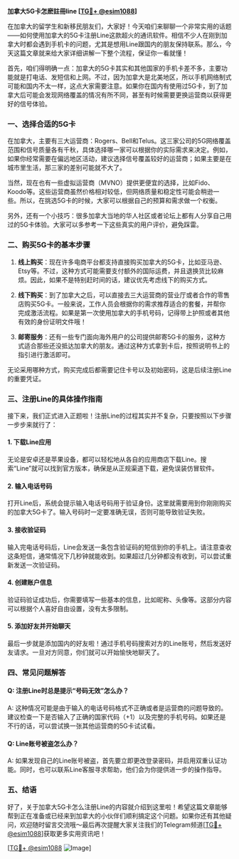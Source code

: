 **加拿大5G卡怎麽註冊line [[TG💪+ @esim1088](https://t.me/s/esim1088)]**

在加拿大的留学生和新移民朋友们，大家好！今天咱们来聊聊一个非常实用的话题——如何使用加拿大的5G卡注册Line这款超火的通讯软件。相信不少人在刚到加拿大时都会遇到手机卡的问题，尤其是想用Line跟国内的朋友保持联系。那么，今天这篇文章就来给大家详细讲解一下整个流程，保证你一看就懂！

首先，咱们得明确一点：加拿大的5G卡其实和其他国家的手机卡差不多，主要功能就是打电话、发短信和上网。不过，因为加拿大是北美地区，所以手机网络制式可能和国内不太一样，这点大家需要注意。如果你在国内有使用过5G卡，到了加拿大后可能会发现网络覆盖的情况有所不同，甚至有时候需要更换运营商以获得更好的信号体验。

### 一、选择合适的5G卡

在加拿大，主要有三大运营商：Rogers、Bell和Telus。这三家公司的5G网络覆盖范围和信号质量各有千秋，具体选择哪一家可以根据你的实际需求来决定。例如，如果你经常需要在偏远地区活动，建议选择信号覆盖较好的运营商；如果主要是在城市里生活，那三家的差别可能就不大了。

当然，现在也有一些虚拟运营商（MVNO）提供更便宜的选择，比如Fido、Koodo等。这些运营商虽然价格相对较低，但网络质量和稳定性可能会稍逊一些。所以，在挑选5G卡的时候，大家可以根据自己的预算和需求做一个权衡。

另外，还有一个小技巧：很多加拿大当地的华人社区或者论坛上都有人分享自己用过的5G卡体验。大家可以多参考一下这些真实的用户评价，避免踩雷。

### 二、购买5G卡的基本步骤

1. **线上购买**：现在许多电商平台都支持直接购买加拿大的5G卡，比如亚马逊、Etsy等。不过，这种方式可能需要支付额外的国际运费，并且退换货比较麻烦。因此，如果不是特别赶时间的话，建议优先考虑线下的购买方式。
   
2. **线下购买**：到了加拿大之后，可以直接去三大运营商的营业厅或者合作的零售店购买5G卡。一般来说，工作人员会根据你的需求推荐适合的套餐，并帮你完成激活流程。如果是第一次使用加拿大的手机号码，记得带上护照或者其他有效的身份证明文件哦！

3. **邮寄服务**：还有一些专门面向海外用户的公司提供邮寄5G卡的服务，这种方式适合那些还没抵达加拿大的朋友。通过这种方式拿到卡后，按照说明书上的指引进行激活即可。

无论采用哪种方式，购买完成后都需要记住卡号以及初始密码，这是后续注册Line的重要凭证。

### 三、注册Line的具体操作指南

接下来，我们正式进入正题啦！注册Line的过程其实并不复杂，只要按照以下步骤一步步来就行了：

#### 1. 下载Line应用

无论是安卓还是苹果设备，都可以轻松地从各自的应用商店下载Line。搜索“Line”就可以找到官方版本，确保是从正规渠道下载，避免误装仿冒软件。

#### 2. 输入电话号码

打开Line后，系统会提示输入电话号码用于验证身份。这里就需要用到你刚刚购买的加拿大5G卡了。输入号码时一定要准确无误，否则可能导致验证失败。

#### 3. 接收验证码

输入完电话号码后，Line会发送一条包含验证码的短信到你的手机上。请注意查收这条短信，通常情况下几秒钟就能收到。如果超过几分钟都没有收到，可以尝试重新发送一次验证码。

#### 4. 创建账户信息

验证码验证成功后，你需要填写一些基本的信息，比如昵称、头像等。这部分内容可以根据个人喜好自由设置，没有太多限制。

#### 5. 添加好友并开始聊天

最后一步就是添加国内的好友啦！通过手机号码搜索对方的Line账号，然后发送好友请求。一旦对方同意，你们就可以开始愉快地聊天了。

### 四、常见问题解答

#### Q: 注册Line时总是提示“号码无效”怎么办？

A: 这种情况可能是由于输入的电话号码格式不正确或者是运营商的问题导致的。建议检查一下是否输入了正确的国家代码（+1）以及完整的手机号码。如果还是不行的话，可以尝试换一张其他运营商的5G卡试试看。

#### Q: Line账号被盗怎么办？

A: 如果发现自己的Line账号被盗，首先要立即更改登录密码，并启用双重认证功能。同时，也可以联系Line客服寻求帮助，他们会为你提供进一步的操作指导。

### 五、结语

好了，关于加拿大5G卡怎么注册Line的内容就介绍到这里啦！希望这篇文章能够帮到正在准备或已经来到加拿大的小伙伴们顺利搞定这个问题。如果你还有其他疑问，欢迎随时留言交流哦～最后再次提醒大家关注我们的Telegram频道[[TG💪+ @esim1088](https://t.me/s/esim1088)]获取更多实用资讯吧！

[[TG💪+ @esim1088](https://t.me/s/esim1088) ![Image](https://i.postimg.cc/4NQfJmqS/Snipaste-2025-05-13-00-14-12.png)]